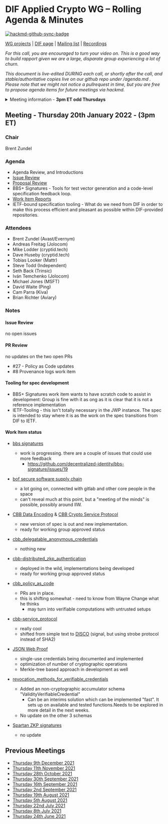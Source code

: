 # DIF Applied Crypto WG – Rolling Agenda & Minutes

[![hackmd-github-sync-badge](https://hackmd.io/FdDDhUXkQdq2Iglrsfq-7g/badge)](https://hackmd.io/FdDDhUXkQdq2Iglrsfq-7g)

 

[WG projects](https://github.com/topics/wg-crypto) | [DIF page](https://identity.foundation/working-groups/crypto.html) | [Mailing list](https://lists.identity.foundation/g/crypto-wg) | [Recordings](https://docs.google.com/spreadsheets/d/1wgccmMvIImx30qVE9GhRKWWv3vmL2ZyUauuKx3IfRmA/edit#gid=339046779)

_For this call, you are encouraged to turn your video on. This is a good way to build rapport given we are a large, disparate group experiencing a lot of churn._

_This document is live-edited DURING each call, or shortly after the call, and stable/authoritative copies live on our github repo under /agenda.md .
Please note that we might not notice a pullrequest in time, but you are free to propose agenda items for future meetings via hackmd._

<details>
<summary> Meeting information - <b>3pm ET odd Thursdays</b></summary>
- Before your contribute - [**join DIF**](https://identity.foundation/join) and [sign the WG charter](https://bit.ly/DIF-WG-select1) (both are required!)
- Time: 3pm ET, time in ET
- [Calendar entry](https://calendar.google.com/event?action=TEMPLATE&tmeid=M2c5ZnRnZWFnbWxqdm9tOG5ncXNzMm1wYnJfMjAyMTA2MjRUMTkwMDAwWiBkZWNlbnRyYWxpemVkLmlkZW50aXR5QG0&tmsrc=decentralized.identity%40gmail.com&scp=ALL)
- [Zoom room](https://us02web.zoom.us/j/87960900967?pwd=Ti9KWXpyR0dkKzhEQ0lTTVkxOE1WQT09), Meeting ID: 879 6090 0967 , Password: 045023
</details>

## Meeting - Thursday 20th January 2022 - (3pm ET)

### Chair
Brent Zundel


### Agenda
- Agenda Review, and Introductions 
- [Issue Review](https://github.com/decentralized-identity/crypto-wg/issues)
- [Proposal Review](https://github.com/decentralized-identity/crypto-wg/pulls)
- BBS+ Signatures - Tools for test vector generation and a code-level specification feedback loop.
- [Work Item Reports](https://github.com/decentralized-identity/crypto-wg/tree/main/work_items)
- IETF-bound specification tooling - What do we need from DIF in order to make this process efficient and pleasant as possible within DIF-provided repositories.

### Attendees
* Brent Zundel (Avast/Evernym)
* Andreas Freitag (Jolocom)
* Mike Lodder (cryptid.tech)
* Dave Huseby (cryptid.tech)
* Tobias Looker (Mattr)
* Steve Todd (Independent)
* Seth Back (Trinsic)
* Iván Temchenko (Jolocom)
* Michael Jones (MSFT)
* David Waite (Ping)
* Cam Parra (Kiva)
* Brian Richter (Aviary)

### Notes
#### Issue Review
no open issues

#### PR Review
no updates on the two open PRs
- #27 - Policy as Code updates
- #8 Provenance logs work item

#### Tooling for spec development
- BBS+ Signatures work item wants to have scratch code to assist in development: Group is fine with it as ong as it is clear that it is not a reference implementation
- IETF-Tooling - this isn't totally necessary in the JWP instance. The spec is intended to stay where it is as the work on the spec transitions from DIF to IETF.

#### Work Item status
- [bbs signatures](https://github.com/decentralized-identity/crypto-wg/blob/main/work_items/bbs_signatures.md)
    -  work is progressing. there are a couple of issues that could use more feedback
        -  https://github.com/decentralized-identity/bbs-signature/issues/19

- [bof secure software supply chain](https://github.com/decentralized-identity/crypto-wg/blob/main/work_items/bof_secure_software_supply_chain.md) 
    - a lot going on, connected with gitlab and other core people in the space
    - can't reveal much at this point, but a "meeting of the minds" is possible, possibly around IIW.
    
- [CBB Data Encoding](https://github.com/decentralized-identity/crypto-wg/blob/main/work_items/cbb_data_encoding.md) & [CBB Crypto Service Protocol](https://github.com/decentralized-identity/crypto-wg/blob/main/work_items/cbb_service_protocol.md)
    - new version of spec is out and new implementation.
    - ready for working group approved status
    
- [cbb_delegatable_anonymous_credentials](https://github.com/decentralized-identity/crypto-wg/blob/main/work_items/cbb_delegatable_anonymous_credentials.md) 
    - nothing new

- [cbb-distributed_zkp_authentication](https://github.com/decentralized-identity/crypto-wg/blob/main/work_items/cbb_distributed_zkp_authentication.md) 
    - deployed in the wild, implementations being developed
    - ready for working group approved status

- [cbb_policy_as_code](https://github.com/decentralized-identity/crypto-wg/blob/main/work_items/cbb_policy_as_code.md) 
    - PRs are in place.
    - this is shifting somewhat - need to know from Wayne Change what he thinks
        - may turn into verifiable computations with untrusted setups

- [cbb-service_protocol](https://github.com/decentralized-identity/crypto-wg/blob/main/work_items/cbb_service_protocol.md) 
    - really cool
    - shifted from simple text to [DISCO](https://www.discocrypto.com/disco.html) (signal, but using strobe protocol instead of SHA2)

- [JSON Web Proof](https://github.com/decentralized-identity/crypto-wg/blob/main/work_items/json_web_proof.md)
    - single-use credentials being documented and implemented
    - optimization of number of cryptographic operations
    - Merkle-tree based approach in development as well

- [revocation_methods_for_verifiable_credentials](https://github.com/decentralized-identity/crypto-wg/blob/main/work_items/revocation_methods_for_verifiable_credentials_.md)
    - Added an non-cryptographic accumulator schema "ValidityVerifiableCredential"
        - Can be an interims solution which can be implemented "fast". It sets up on available and tested functions.Needs to be explored in more detail in the next weeks.
    - No update on the other 3 schemas
    
- [Spartan ZKP signatures](https://github.com/decentralized-identity/crypto-wg/blob/main/work_items/spartan_zkSNARK_signatures.md)
    - no update

    
## Previous Meetings
- [Thursday 9th December 2021](./meetings/2021-12-09/agenda.md)
- [Thursday 11th November 2021](meetings/2021-11-11/agenda.md)
- [Thursday 28th October 2021](meetings/2021-10-28/agenda.md)
- [Thursday 30th September 2021](meetings/2021-09-30/agenda.md)
- [Thursday 16th September 2021](meetings/2021-09-16/agenda.md)
- [Thursday 2nd September 2021](meetings/2021-09-02/agenda.md)
- [Thursday 19th August 2021](meetings/2021-08-19/agenda.md)
- [Thursday 5th August 2021](meetings/2021-08-05/agenda.md)
- [Thursday 22nd July 2021](meetings/2021-07-22/agenda.md)
- [Thursday 8th July 2021](meetings/2021-07-08/agenda.md)
- [Thursday 24th June 2021](meetings/2021-06-24/agenda.md)
